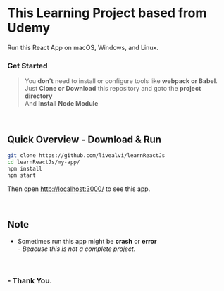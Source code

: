 # This Learning Project based from Udemy 

Run this React App on macOS, Windows, and Linux.
### Get Started
>You **don’t** need to install or configure tools like **webpack or Babel**.<br>
>Just **Clone or Download** this repository and goto the **project  directory**<br>And **Install Node Module**

<br>

## Quick Overview - Download & Run

```sh
git clone https://github.com/livealvi/learnReactJs
cd learnReactJs/my-app/
npm install
npm start
```

Then open [http://localhost:3000/](http://localhost:3000/) to see this app.<br>

<br>


## Note
- Sometimes run this app might be **crash** or **error** 
  <br>- *Beacuse this is not a complete project.*

<br>

### - Thank You.

<!-- ## License

Create React App is open source software [licensed as MIT](https://github.com/facebook/create-react-app/blob/main/LICENSE). The Create React App logo is licensed under a [Creative Commons Attribution 4.0 International license](https://creativecommons.org/licenses/by/4.0/). -->